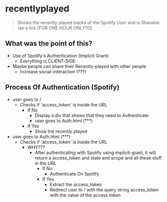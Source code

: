 # recentlyplayed
> Shows the recently played tracks of the Spotify User and is Sharable (as a link [FOR ONE HOUR ONLY!!!])

## What was the point of this?
-   Use of Spotify's Authentication (Implicit Grant)
    -   Everything is CLIENT-SIDE
-   Maybe people can share their Recently-played with other people
    -   Increase social-interaction (???)

## Process Of Authentication (Spotify)
-   user goes to /
    -   Checks if 'access_token' is inside the URL
        -   If No
            -   Display a div that shows that they need to Authenticate
            -   user goes to Auth.html (***)
        -   If Yes
            -   Show the recently played
-   user goes to Auth.html (***)
    -   Checks if 'access_token' is inside the URL
        - WHY???
            -   After authenticating with Spotify using implicit-grant, it will return a access_token and state and scope and all these stuff in the URL
                -   If No
                    -   Authenticate On Spotify
                -   If Yes
                    -   Extract the access_token
                    -   Redirect user to / with the query string access_token with the value    of the access token